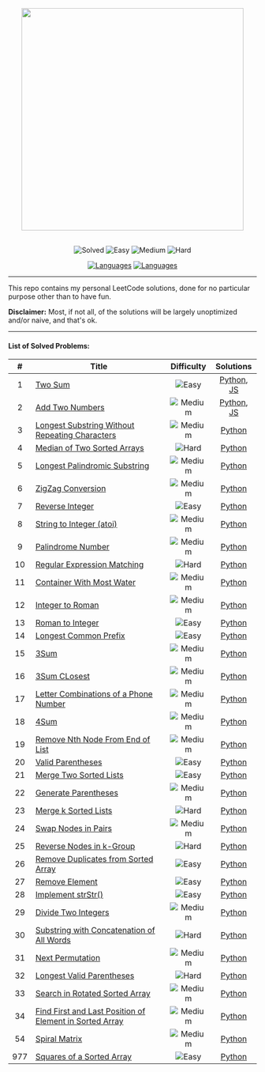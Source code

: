 <div align="center">
<img src="https://assets.leetcode.com/static_assets/public/webpack_bundles/images/logo-dark.e99485d9b.svg" width="450" height="auto"/>
</div>

<br>

<div align="center">

![Solved](https://img.shields.io/badge/Solved-35/1650-552299.svg?style=flat) ![Easy](https://img.shields.io/badge/Easy-11-5cb85c.svg?style=flat) ![Medium](https://img.shields.io/badge/Medium-18-f0ad4e.svg?style=flat) ![Hard](https://img.shields.io/badge/Hard-6-d9534f.svg?style=flat)

[![Languages](https://img.shields.io/badge/Python-blue.svg?style=flat)](python/) [![Languages](https://img.shields.io/badge/JavaScript-f0db4f.svg?style=flat)](js/)

</div>

---

This repo contains my personal LeetCode solutions, done for no particular purpose other than to have fun.

**Disclaimer:** Most, if not all, of the solutions will be largely unoptimized and/or naive, and that's ok.

---

#### List of Solved Problems:

|  #  | Title | Difficulty | Solutions |
| :-: | ----- | :--------: | :-------: |
| 1 | [Two Sum](https://leetcode.com/problems/two-sum/) | ![Easy](https://img.shields.io/badge/Easy-5cb85c.svg?style=flat) | [Python](python/1-two-sum.py), [JS](js/1-two-sum.js) |
| 2 | [Add Two Numbers](https://leetcode.com/problems/add-two-numbers) | ![Medium](https://img.shields.io/badge/Medium-f0ad4e.svg?style=flat) | [Python](python/2-add-two-numbers.py), [JS](js/2-add-two-numbers.js) |
| 3 | [Longest Substring Without Repeating Characters](https://leetcode.com/problems/longest-substring-without-repeating-characters) | ![Medium](https://img.shields.io/badge/Medium-f0ad4e.svg?style=flat) | [Python](python/3-longest-substring-without-repeating-characters.py) |
| 4 | [Median of Two Sorted Arrays](https://leetcode.com/problems/median-of-two-sorted-arrays) | ![Hard](https://img.shields.io/badge/Hard-d9534f.svg?style=flat) | [Python](python/4-median-of-two-sorted-arrays.py) |
| 5 | [Longest Palindromic Substring](https://leetcode.com/problems/longest-palindromic-substring) | ![Medium](https://img.shields.io/badge/Medium-f0ad4e.svg?style=flat) | [Python](python/5-longest-palindromic-substring.py) |
| 6 | [ZigZag Conversion](https://leetcode.com/problems/zigzag-conversion) | ![Medium](https://img.shields.io/badge/Medium-f0ad4e.svg?style=flat) | [Python](python/6-zig-zag-conversion.py) |
| 7 | [Reverse Integer](https://leetcode.com/problems/reverse-integer) | ![Easy](https://img.shields.io/badge/Easy-5cb85c.svg?style=flat) | [Python](python/7-reverse-integer.py) |
| 8 | [String to Integer (atoi)](https://leetcode.com/problems/string-to-integer-atoi) | ![Medium](https://img.shields.io/badge/Medium-f0ad4e.svg?style=flat) | [Python](python/8-string-to-integer-atoi.py) |
| 9 | [Palindrome Number](https://leetcode.com/problems/palindrome-number) | ![Medium](https://img.shields.io/badge/Medium-f0ad4e.svg?style=flat) | [Python](python/9-palindrome-number.py) |
| 10 | [Regular Expression Matching](https://leetcode.com/problems/regular-expression-matching) | ![Hard](https://img.shields.io/badge/Hard-d9534f.svg?style=flat) | [Python](python/10-regular-expression-matching.py) |
| 11 | [Container With Most Water](https://leetcode.com/problems/container-with-most-water) | ![Medium](https://img.shields.io/badge/Medium-f0ad4e.svg?style=flat) | [Python](python/11-container-with-most-water.py) |
| 12 | [Integer to Roman](https://leetcode.com/problems/integer-to-roman) | ![Medium](https://img.shields.io/badge/Medium-f0ad4e.svg?style=flat) | [Python](python/12-integer-to-roman.py) |
| 13 | [Roman to Integer](https://leetcode.com/problems/roman-to-integer) | ![Easy](https://img.shields.io/badge/Easy-5cb85c.svg?style=flat) | [Python](python/13-roman-to-integer.py) |
| 14 | [Longest Common Prefix](https://leetcode.com/problems/longest-common-prefix) | ![Easy](https://img.shields.io/badge/Easy-5cb85c.svg?style=flat) | [Python](python/14-longest-common-prefix.py) |
| 15 | [3Sum](https://leetcode.com/problems/3sum) | ![Medium](https://img.shields.io/badge/Medium-f0ad4e.svg?style=flat) | [Python](python/15-3sum.py) |
| 16 | [3Sum CLosest](https://leetcode.com/problems/3sum-closest) | ![Medium](https://img.shields.io/badge/Medium-f0ad4e.svg?style=flat) | [Python](python/16-3sum-closest.py) |
| 17 | [Letter Combinations of a Phone Number](https://leetcode.com/problems/letter-combinations-of-a-phone-number) | ![Medium](https://img.shields.io/badge/Medium-f0ad4e.svg?style=flat) | [Python](python/17-letter-combinations-of-a-phone-number.py) |
| 18 | [4Sum](https://leetcode.com/problems/4sum) | ![Medium](https://img.shields.io/badge/Medium-f0ad4e.svg?style=flat) | [Python](python/18-4sum.py) |
| 19 | [Remove Nth Node From End of List](https://leetcode.com/problems/remove-nth-node-from-end-of-list) | ![Medium](https://img.shields.io/badge/Medium-f0ad4e.svg?style=flat) | [Python](python/19-remove-nth-node-from-end-of-list.py) |
| 20 | [Valid Parentheses](https://leetcode.com/problems/valid-parentheses) | ![Easy](https://img.shields.io/badge/Easy-5cb85c.svg?style=flat) | [Python](python/20-valid-parentheses.py) |
| 21 | [Merge Two Sorted Lists](https://leetcode.com/problems/merge-two-sorted-lists) | ![Easy](https://img.shields.io/badge/Easy-5cb85c.svg?style=flat) | [Python](python/21-merge-two-sorted-lists.py) |
| 22 | [Generate Parentheses](https://leetcode.com/problems/generate-parentheses) | ![Medium](https://img.shields.io/badge/Medium-f0ad4e.svg?style=flat) | [Python](python/22-generate-parentheses.py) |
| 23 | [Merge k Sorted Lists](https://leetcode.com/problems/merge-k-sorted-lists) | ![Hard](https://img.shields.io/badge/Hard-d9534f.svg?style=flat) | [Python](python/23-merge-k-sorted-lists.py) |
| 24 | [Swap Nodes in Pairs](https://leetcode.com/problems/swap-nodes-in-pairs) | ![Medium](https://img.shields.io/badge/Medium-f0ad4e.svg?style=flat) | [Python](python/24-swap-nodes-in-pairs.py) |
| 25 | [Reverse Nodes in k-Group](https://leetcode.com/problems/reverse-nodes-in-k-group) | ![Hard](https://img.shields.io/badge/Hard-d9534f.svg?style=flat) | [Python](python/25-reverse-nodes-in-k-group.py) |
| 26 | [Remove Duplicates from Sorted Array](https://leetcode.com/problems/remove-duplicates-from-sorted-array) | ![Easy](https://img.shields.io/badge/Easy-5cb85c.svg?style=flat) | [Python](python/26-remove-duplicates-from-sorted-array.py) |
| 27 | [Remove Element](https://leetcode.com/problems/remove-element) | ![Easy](https://img.shields.io/badge/Easy-5cb85c.svg?style=flat) | [Python](python/27-remove-element.py) |
| 28 | [Implement strStr()](https://leetcode.com/problems/implement-strstr) | ![Easy](https://img.shields.io/badge/Easy-5cb85c.svg?style=flat) | [Python](python/28-implement-strstr.py) |
| 29 | [Divide Two Integers](https://leetcode.com/problems/divide-two-integers) | ![Medium](https://img.shields.io/badge/Medium-f0ad4e.svg?style=flat) | [Python](python/29-divide-two-integers.py) |
| 30 | [Substring with Concatenation of All Words](https://leetcode.com/problems/substring-with-concatenation-of-all-words) | ![Hard](https://img.shields.io/badge/Hard-d9534f.svg?style=flat) | [Python](python/30-substring-with-concatenation-of-all-words.py) |
| 31 | [Next Permutation](https://leetcode.com/problems/next-permutation) | ![Medium](https://img.shields.io/badge/Medium-f0ad4e.svg?style=flat) | [Python](python/31-next-permutation.py) |
| 32 | [Longest Valid Parentheses](https://leetcode.com/problems/longest-valid-parentheses) | ![Hard](https://img.shields.io/badge/Hard-d9534f.svg?style=flat) | [Python](python/32-longest-valid-parentheses.py) |
| 33 | [Search in Rotated Sorted Array](https://leetcode.com/problems/search-in-rotated-sorted-array) | ![Medium](https://img.shields.io/badge/Medium-f0ad4e.svg?style=flat) | [Python](python/33-search-in-rotated-array.py) |
| 34 | [Find First and Last Position of Element in Sorted Array](https://leetcode.com/problems/find-first-and-last-position-of-element-in-sorted-array) | ![Medium](https://img.shields.io/badge/Medium-f0ad4e.svg?style=flat) | [Python](python/34-find-first-and-last-position-of-element-in-sorted-array.py) |
| 54 | [Spiral Matrix](https://leetcode.com/problems/spiral-matrix) | ![Medium](https://img.shields.io/badge/Medium-f0ad4e.svg?style=flat) | [Python](python/54-spiral-matrix.py) |
| 977 | [Squares of a Sorted Array](https://leetcode.com/problems/squares-of-a-sorted-array/) | ![Easy](https://img.shields.io/badge/Easy-5cb85c.svg?style=flat) | [Python](python/977-squares-of-a-sorted-array.py) |
